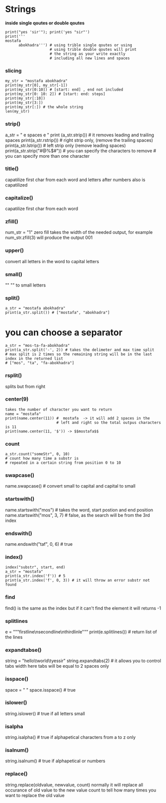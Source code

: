 # Strings
**inside single qoutes or double qoutes**
```
print("yes 'sir'"); print('yes "sir"')
print('''
mostafa
      abokhadra''') # using trible single qoutes or using
                    # using trible double qoutes will print 
                    # the string as your write exactly 
                    # including all new lines and spaces
```
### slicing
```
my_str = "mostafa abokhadra"
print(my_str[0], my_str[-1])
print(my_str[0:10]) # [start: end] , end not included
print(my_str[0: 10: 2]) # [start: end: steps]
print(my_str[:10])
print(my_str[3:])
print(my_str[:]) # the whole string
len(my_str)
```
### strip()
a_str = "     e        spaces       e  "
print (a_str.strip()) # it removes leading and trailing spaces
print(a_str.rstrip()) # right strip only, (remove the trailing spaces)
print(a_str.lstrip()) # left strip only (remove leading spaces)
print(a_str.strip("#@%$#")) # you can specify the characters to remove
                            # you can specify more than one character
### title()
capatilize first char from each word and letters after numbers also is capatilized
### capitalize()
capatilize first char from each word
### zfill()
num_str = "1"
zero fill takes the width of the needed output, for example num_str.zfill(3) will produce the output 001
### upper()
convert all letters in the word to capital letters
### small()
"" "" to small letters
### split()
```
a_str = "mostafa abokhadra"
print(a_str.split()) # ["mostafa", "abokhadra"]
```
# you can choose a separator
```
a_str = "mos-ta-fa-abokhadra"
print(a_str.split('-', 2)) # takes the delimeter and max time split
# max split is 2 times so the remaining string will be in the last index in the returned list 
# ["mos", "ta", "fa-abokhadra"]
```
### rsplit()
splits but from right
### center(9) 
```
takes the number of character you want to return 
name = "mostafa"
print(name.center(11)) #  mostafa  -> it will add 2 spaces in the
                       # left and right so the total outpus characters is 11
print(name.center(11, '$')) -> $$mostafa$$
 ```
### count
```
a_str.count("someStr", 0, 10)
# count how many time a substr is
# repeated in a certain string from position 0 to 10
```
### swapcase()
name.swapcase() # convert small to capital and capital to small
### startswith()
name.startswith("mos") # takes the word, start postion and end position
name.startswith("mos", 3, 7) # false, as the search will be from the 3rd index
### endswith()
name.endswith("taf", 0, 6) # true
### index()
```
index("substr", start, end)
a_str = "mostafa"
print(a_str.index('f')) # 5
print(a_str.index('f', 0, 3)) # it will throw an error substr not found
```
### find
find() is the same as the index but if it can't find
the element it will returns -1
### splitlines
e = """firstline\nsecondline\nthirdlinle"""
print(e.splitlines()) # return list of the lines
### expandtabse()
string = "hello\tworld\tyessir"
string.expandtabs(2) # it allows you to control tabs width
here tabs will be equal to 2 spaces only
### isspace()
space = " "
space.isspace() # true
### islower()
string.islower() # true if all letters small
### isalpha
string.isalpha() # true if alphapetical characters from a to z only
### isalnum()
string.isalnum() # true if alphapetical or numbers
### replace()
string.replace(oldvalue, newvalue, count)
normally it will replace all occurance of old value to the new value
count to tell how many times you want to replace the old value